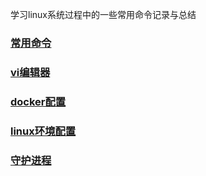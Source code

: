 
学习linux系统过程中的一些常用命令记录与总结
### [常用命令](https://github.com/957001934/Linux/blob/main/Linux%E5%B8%B8%E7%94%A8%E5%91%BD%E4%BB%A4.md)  
### [vi编辑器](https://github.com/957001934/Linux/blob/main/Vi%E7%BC%96%E8%BE%91%E5%99%A8.md)  
### [docker配置](https://github.com/957001934/Linux/blob/main/docker%E5%AE%89%E8%A3%85%E9%85%8D%E7%BD%AE.md)
### [linux环境配置](https://github.com/957001934/Linux/blob/main/linux%E9%85%8D%E7%BD%AE.md)
### [守护进程](https://github.com/957001934/Linux/blob/main/%E5%AE%88%E6%8A%A4%E8%BF%9B%E7%A8%8B.md)
